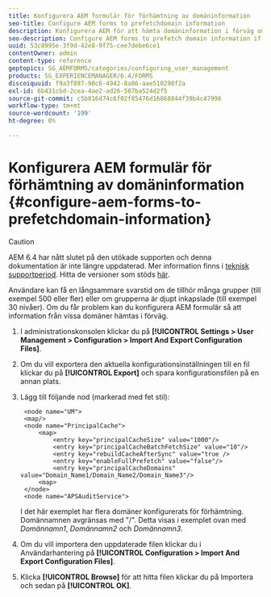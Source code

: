 ```yaml
---
title: Konfigurera AEM formulär för förhämtning av domäninformation
seo-title: Configure AEM forms to prefetchdomain information
description: Konfigurera AEM för att hämta domäninformation i förväg om du får en långsammare svarstid på grund av djupt inkapslade grupper eller om du är medlem i många grupper.
seo-description: Configure AEM forms to prefetch domain information if you experience a slower response time due to deeply nested groups or if you are a member of many groups.
uuid: 53c8995e-3f9d-42e8-9f75-cee7debe6ce1
contentOwner: admin
content-type: reference
geptopics: SG_AEMFORMS/categories/configuring_user_management
products: SG_EXPERIENCEMANAGER/6.4/FORMS
discoiquuid: f9a3f897-90c6-4942-8a86-aae510298f2a
exl-id: 6b431cbd-2cea-4ae2-ad26-587ba524d2f5
source-git-commit: c5b816d74c6f02f85476d16868844f39b4c47996
workflow-type: tm+mt
source-wordcount: '199'
ht-degree: 0%

---
```


# Konfigurera AEM formulär för förhämtning av domäninformation {#configure-aem-forms-to-prefetchdomain-information}

>[!CAUTION]
>
>AEM 6.4 har nått slutet på den utökade supporten och denna dokumentation är inte längre uppdaterad. Mer information finns i [teknisk supportperiod](https://helpx.adobe.com/support/programs/eol-matrix.html). Hitta de versioner som stöds [här](https://experienceleague.adobe.com/docs/).

Användare kan få en långsammare svarstid om de tillhör många grupper (till exempel 500 eller fler) eller om grupperna är djupt inkapslade (till exempel 30 nivåer). Om du får problem kan du konfigurera AEM formulär så att information från vissa domäner hämtas i förväg.

1. I administrationskonsolen klickar du på **[!UICONTROL Settings > User Management > Configuration > Import And Export Configuration Files]**.
1. Om du vill exportera den aktuella konfigurationsinställningen till en fil klickar du på **[!UICONTROL Export]** och spara konfigurationsfilen på en annan plats.
1. Lägg till följande nod (markerad med fet stil):

   ```as3
    <node name="UM"> 
    <map/>  
    <node name="PrincipalCache"> 
        <map> 
            <entry key="principalCacheSize" value="1000"/> 
            <entry key="principalCacheBatchFetchSize" value="10"/> 
            <entry key="rebuildCacheAfterSync" value="true /> 
            <entry key="enableFullPrefetch" value="false"/> 
            <entry key="principalCacheDomains" value="Domain_Name1/Domain_Name2/Domain_Name3"/> 
        <map> 
    </node> 
    <node name="APSAuditService">
   ```

   I det här exemplet har flera domäner konfigurerats för förhämtning. Domännamnen avgränsas med &quot;/&quot;. Detta visas i exemplet ovan med *Domännamn1*, *Domännamn2* och *Domännamn3*.

1. Om du vill importera den uppdaterade filen klickar du i Användarhantering på **[!UICONTROL Configuration > Import And Export Configuration Files]**.
1. Klicka **[!UICONTROL Browse]** för att hitta filen klickar du på Importera och sedan på **[!UICONTROL OK]**.
